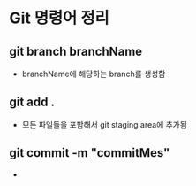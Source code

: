 # Git 명령어 정리

## git branch branchName

- branchName에 해당하는 branch를 생성함

## git add .

- 모든 파일들을 포함해서 git staging area에 추가됨

## git commit -m "commitMes"

-
